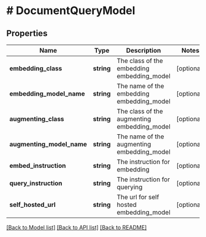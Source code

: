 # # DocumentQueryModel

## Properties

Name | Type | Description | Notes
------------ | ------------- | ------------- | -------------
**embedding_class** | **string** | The class of the embedding embedding_model | [optional]
**embedding_model_name** | **string** | The name of the embedding embedding_model | [optional]
**augmenting_class** | **string** | The class of the augmenting embedding_model | [optional]
**augmenting_model_name** | **string** | The name of the augmenting embedding_model | [optional]
**embed_instruction** | **string** | The instruction for embedding | [optional]
**query_instruction** | **string** | The instruction for querying | [optional]
**self_hosted_url** | **string** | The url for self hosted embedding_model | [optional]

[[Back to Model list]](../../README.md#models) [[Back to API list]](../../README.md#endpoints) [[Back to README]](../../README.md)
